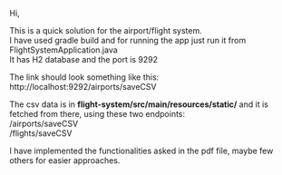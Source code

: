 Hi,

This is a quick solution for the airport/flight system. \
I have used gradle build and for running the app just run it from FlightSystemApplication.java \
It has H2 database and the port is 9292 

The link should look something like this: \
http://localhost:9292/airports/saveCSV

The csv data is in **flight-system/src/main/resources/static/** and it is fetched from there, using these two endpoints: \
/airports/saveCSV \
/flights/saveCSV

I have implemented the functionalities asked in the pdf file, maybe few others for easier approaches.
